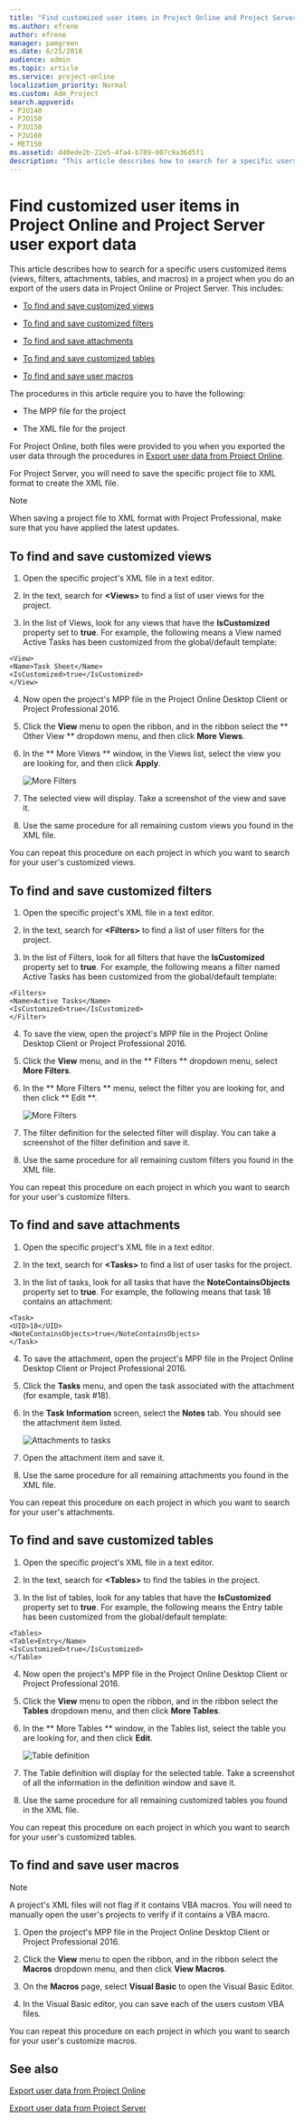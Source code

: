 ```yaml
---
title: "Find customized user items in Project Online and Project Server user export data"
ms.author: efrene
author: efrene
manager: pamgreen
ms.date: 6/25/2018
audience: admin
ms.topic: article
ms.service: project-online
localization_priority: Normal
ms.custom: Adm_Project
search.appverid:
- PJU140
- PJO150
- PJU150
- PJU160
- MET150
ms.assetid: d40ede2b-22e5-4fa4-b789-007c9a36d5f1
description: "This article describes how to search for a specific users customized items (views, filters, attachments, tables, and macros) in a project when you do an export of the users data in Project Online or Project Server. This includes:"
---
```


# Find customized user items in Project Online and Project Server user export data

This article describes how to search for a specific users customized items (views, filters, attachments, tables, and macros) in a project when you do an export of the users data in Project Online or Project Server. This includes: 
  
- [To find and save customized views](find-customized-user-items-in-project-online-and-project-server-user-export-data.md#Custviews)
    
- [To find and save customized filters](find-customized-user-items-in-project-online-and-project-server-user-export-data.md#CustFilt)
    
- [To find and save attachments](find-customized-user-items-in-project-online-and-project-server-user-export-data.md#Attach)
    
- [To find and save customized tables](find-customized-user-items-in-project-online-and-project-server-user-export-data.md#About)
    
- [To find and save user macros](find-customized-user-items-in-project-online-and-project-server-user-export-data.md#Macros)
    
The procedures in this article require you to have the following:
  
- The MPP file for the project
    
- The XML file for the project
    
For Project Online, both files were provided to you when you exported the user data through the procedures in [Export user data from Project Online](export-user-data-from-project-online.md).
  
For Project Server, you will need to save the specific project file to XML format to create the XML file.
  
> [!NOTE]
> When saving a project file to XML format with Project Professional, make sure that you have applied the latest updates. 
  
## To find and save customized views
<a name="Custviews"> </a>

1. Open the specific project's XML file in a text editor.
    
2. In the text, search for **\<Views\>** to find a list of user views for the project. 
    
3. In the list of Views, look for any views that have the **IsCustomized** property set to **true**. For example, the following means a View named Active Tasks has been customized from the global/default template: 
    
  ```
  <View>
  <Name>Task Sheet</Name>
  <IsCustomized>true</IsCustomized>
  </View>
  
  ```

4. Now open the project's MPP file in the Project Online Desktop Client or Project Professional 2016. 
    
5. Click the **View** menu to open the ribbon, and in the ribbon select the ** Other View ** dropdown menu, and then click **More Views**. 
    
6. In the ** More Views ** window, in the Views list, select the view you are looking for, and then click **Apply**. 
    
    ![More Filters](media/ec762973-a15d-4c92-b6d3-3b5d91413b04.png)
  
7. The selected view will display. Take a screenshot of the view and save it.
    
8. Use the same procedure for all remaining custom views you found in the XML file.
    
You can repeat this procedure on each project in which you want to search for your user's customized views.
  
## To find and save customized filters
<a name="CustFilt"> </a>

1. Open the specific project's XML file in a text editor.
    
2. In the text, search for **\<Filters\>** to find a list of user filters for the project. 
    
3. In the list of Filters, look for all filters that have the **IsCustomized** property set to **true**. For example, the following means a filter named Active Tasks has been customized from the global/default template: 
    
  ```
  <Filters>
  <Name>Active Tasks</Name>
  <IsCustomized>true</IsCustomized>
  </Filter>
  
  ```

4. To save the view, open the project's MPP file in the Project Online Desktop Client or Project Professional 2016. 
    
5. Click the **View** menu, and in the ** Filters ** dropdown menu, select **More Filters**. 
    
6. In the ** More Filters ** menu, select the filter you are looking for, and then click ** Edit **. 
    
    ![More Filters](media/00d14151-8459-444c-bbb0-2909611a64f9.png)
  
7. The filter definition for the selected filter will display. You can take a screenshot of the filter definition and save it.
    
8. Use the same procedure for all remaining custom filters you found in the XML file.
    
You can repeat this procedure on each project in which you want to search for your user's customize filters.
  
## To find and save attachments
<a name="Attach"> </a>

1. Open the specific project's XML file in a text editor.
    
2. In the text, search for **\<Tasks\>** to find a list of user tasks for the project. 
    
3. In the list of tasks, look for all tasks that have the **NoteContainsObjects** property set to **true**. For example, the following means that task 18 contains an attachment: 
    
  ```
  <Task>
  <UID>18</UID>
  <NoteContainsObjects>true</NoteContainsObjects>
  </Task>
  
  ```

4. To save the attachment, open the project's MPP file in the Project Online Desktop Client or Project Professional 2016. 
    
5. Click the **Tasks** menu, and open the task associated with the attachment (for example, task #18). 
    
6. In the **Task Information** screen, select the **Notes** tab. You should see the attachment item listed. 
    
    ![Attachments to tasks](media/bad29b8e-889d-46df-9cdb-09911b2b783f.png)
  
7. Open the attachment item and save it.
    
8. Use the same procedure for all remaining attachments you found in the XML file.
    
You can repeat this procedure on each project in which you want to search for your user's attachments.
  
## To find and save customized tables
<a name="About"> </a>

1. Open the specific project's XML file in a text editor.
    
2. In the text, search for **\<Tables\>** to find the tables in the project. 
    
3. In the list of tables, look for any tables that have the **IsCustomized** property set to **true**. For example, the following means the Entry table has been customized from the global/default template: 
    
  ```
  <Tables>
  <Table>Entry</Name>
  <IsCustomized>true</IsCustomized>
  </Table>
  
  ```

4. Now open the project's MPP file in the Project Online Desktop Client or Project Professional 2016. 
    
5. Click the **View** menu to open the ribbon, and in the ribbon select the **Tables** dropdown menu, and then click **More Tables**. 
    
6. In the ** More Tables ** window, in the Tables list, select the table you are looking for, and then click **Edit**. 
    
    ![Table definition](media/93438ffe-6cf4-44f4-a40c-c774a212dab5.png)
  
7. The Table definition will display for the selected table. Take a screenshot of all the information in the definition window and save it.
    
8. Use the same procedure for all remaining customized tables you found in the XML file.
    
You can repeat this procedure on each project in which you want to search for your user's customized tables.
  
## To find and save user macros
<a name="Macros"> </a>

> [!NOTE]
> A project's XML files will not flag if it contains VBA macros. You will need to manually open the user's projects to verify if it contains a VBA macro. 
  
1. Open the project's MPP file in the Project Online Desktop Client or Project Professional 2016. 
    
2. Click the **View** menu to open the ribbon, and in the ribbon select the **Macros** dropdown menu, and then click **View Macros**. 
    
3. On the **Macros** page, select **Visual Basic** to open the Visual Basic Editor. 
    
4. In the Visual Basic editor, you can save each of the users custom VBA files. 
    
You can repeat this procedure on each project in which you want to search for your user's customize macros.
  
## See also
<a name="Macros"> </a>

[Export user data from Project Online](export-user-data-from-project-online.md)
  
[Export user data from Project Server](https://support.office.com/article/c85c548f-4406-4663-8487-192ee065a803)

